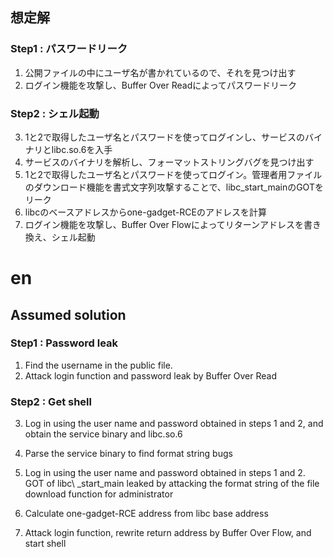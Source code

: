 ## 想定解

### Step1 : パスワードリーク
1. 公開ファイルの中にユーザ名が書かれているので、それを見つけ出す
2. ログイン機能を攻撃し、Buffer Over Readによってパスワードリーク

### Step2 : シェル起動
3. 1と2で取得したユーザ名とパスワードを使ってログインし、サービスのバイナリとlibc.so.6を入手
4. サービスのバイナリを解析し、フォーマットストリングバグを見つけ出す
5. 1と2で取得したユーザ名とパスワードを使ってログイン。管理者用ファイルのダウンロード機能を書式文字列攻撃することで、libc\_start\_mainのGOTをリーク
6. libcのベースアドレスからone-gadget-RCEのアドレスを計算
7. ログイン機能を攻撃し、Buffer Over Flowによってリターンアドレスを書き換え、シェル起動


# en
## Assumed solution

### Step1 : Password leak
1. Find the username in the public file.
2. Attack login function and password leak by Buffer Over Read

### Step2 : Get shell
3. Log in using the user name and password obtained in steps 1 and 2, and obtain the service binary and libc.so.6
4. Parse the service binary to find format string bugs
5. Log in using the user name and password obtained in steps 1 and 2. GOT of libc\ _start\_main leaked by attacking the format string of the file download function for administrator

6. Calculate one-gadget-RCE address from libc base address
7. Attack login function, rewrite return address by Buffer Over Flow, and start shell
